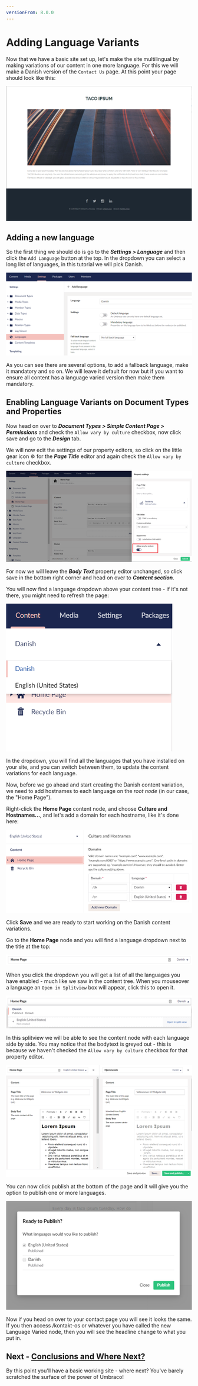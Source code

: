 ```yaml
---
versionFrom: 8.0.0
---
```


# Adding Language Variants

Now that we have a basic site set up, let's make the site multilingual by making variations of our content in one more language. For this we will make a Danish version of the `Contact Us` page. At this point your page should look like this:

![Current version of the contact us page](images/current-page.png)

## Adding a new language

So the first thing we should do is go to the **_Settings > Language_** and then click the `Add Language` button at the top. In the dropdown you can select a long list of languages, in this tutorial we will pick Danish.

![Adding the Danish language](images/adding-danish-language.png)

As you can see there are several options, to add a fallback language, make it mandatory and so on. We will leave it default for now but if you want to ensure all content has a language varied version then make them mandatory.

## Enabling Language Variants on Document Types and Properties

<!-- vale valeStyle.Hyperbolic = NO -->

Now head on over to **_Document Types > Simple Content Page > Permissions_** and check the `Allow vary by culture` checkbox, now click save and go to the **_Design_** tab.

<!-- vale valeStyle.Hyperbolic = YES -->

We will now edit the settings of our property editors, so click on the little gear icon ⚙ for the **_Page Title_** editor and again check the `Allow vary by culture` checkbox.

![Allow property editor Language Variants](images/allow-varying-property-editor.png)

For now we will leave the **_Body Text_** property editor unchanged, so click save in the bottom right corner and head on over to **_Content section_**.

You will now find a language dropdown above your content tree - if it's not there, you might need to refresh the page:

![Language of Content Tree](images/language-content-tree.png)

In the dropdown, you will find all the languages that you have installed on your site, and you can switch between them, to update the content variations for each language.

Now, before we go ahead and start creating the Danish content variation, we need to add hostnames to each language on the *root node* (in our case, the "Home Page").

Right-click the **Home Page** content node, and choose **Culture and Hostnames...**, and let's add a domain for each hostname, like it's done here:

![Culture and Hostnames](images/culture-and-hostnames.png)

Click **Save** and we are ready to start working on the Danish content variations.

Go to the **Home Page** node and you will find a language dropdown next to the title at the top:

![Language Variant dropdown](images/language-dropdown.png)

When you click the dropdown you will get a list of all the languages you have enabled - much like we saw in the content tree. When you mouseover a language an `Open in Splitview` box will appear, click this to open it.

![Open Language in Splitview](images/open-in-splitview.png)

In this splitview we will be able to see the content node with each language side by side. You may notice that the bodytext is greyed out - this is because we haven't checked the `Allow vary by culture` checkbox for that property editor.

![Splitview editing](images/splitview-editing.png)

You can now click publish at the bottom of the page and it will give you the option to publish one or more languages.

![Publishing Variant content](images/publishing-variant-content.png)

Now if you head on over to your contact page you will see it looks the same. If you then access /kontakt-os or whatever you have called the new Language Varied node, then you will see the headline change to what you put in.

## Next - [Conclusions and Where Next?](Conclusions-Where-Next)
By this point you'll have a basic working site - where next?  You've barely scratched the surface of the power of Umbraco!
